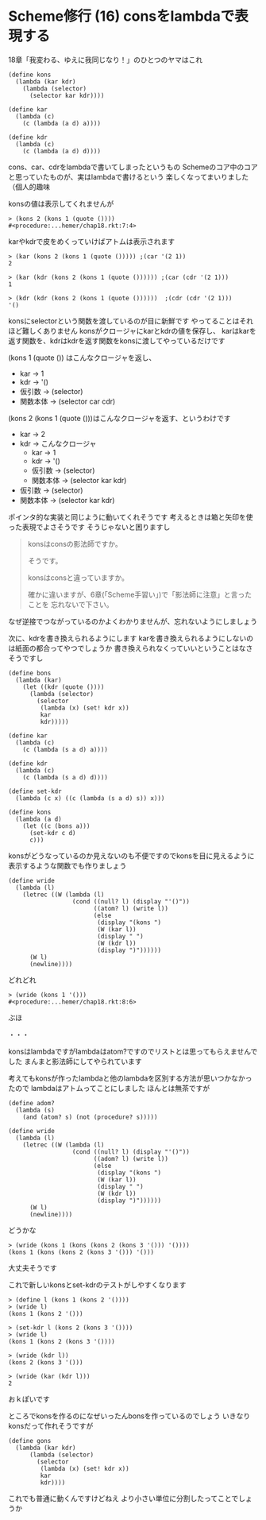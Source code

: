 # Scheme修行 (16) consをlambdaで表現する

18章「我変わる、ゆえに我同じなり！」のひとつのヤマはこれ

```
(define kons
  (lambda (kar kdr)
    (lambda (selector)
      (selector kar kdr))))

(define kar
  (lambda (c)
    (c (lambda (a d) a))))

(define kdr
  (lambda (c)
    (c (lambda (a d) d))))
```

cons、car、cdrをlambdaで書いてしまったというもの
Schemeのコア中のコアと思っていたものが、実はlambdaで書けるという
楽しくなってまいりました（個人的趣味

konsの値は表示してくれませんが

```
> (kons 2 (kons 1 (quote ())))
#<procedure:...hemer/chap18.rkt:7:4>
```

karやkdrで皮をめくっていけばアトムは表示されます

```
> (kar (kons 2 (kons 1 (quote ())))) ;(car '(2 1))
2

> (kar (kdr (kons 2 (kons 1 (quote ()))))) ;(car (cdr '(2 1)))
1

> (kdr (kdr (kons 2 (kons 1 (quote ())))))  ;(cdr (cdr '(2 1)))
'()
```

konsにselectorという関数を渡しているのが目に新鮮です
やってることはそれほど難しくありません
konsがクロージャにkarとkdrの値を保存し、
karはkarを返す関数を、kdrはkdrを返す関数をkonsに渡してやっているだけです

(kons 1 (quote ()) はこんなクロージャを返し、

- kar → 1
- kdr → '()
- 仮引数 → (selector)
- 関数本体 → (selector car cdr)

(kons 2 (kons 1 (quote ()))はこんなクロージャを返す、というわけです

- kar → 2
- kdr → こんなクロージャ
  - kar → 1
  - kdr → '()
  - 仮引数 → (selector)
  - 関数本体 → (selector kar kdr)
- 仮引数 → (selector)
- 関数本体 → (selector kar kdr)

ポインタ的な実装と同じように動いてくれそうです
考えるときは箱と矢印を使った表現でよさそうです
そうじゃないと困りますし

> konsはconsの影法師ですか。
> 
> そうです。
> 
> konsはconsと違っていますか。
> 
> 確かに違いますが、6章(「Scheme手習い」)で「影法師に注意」と言ったことを
> 忘れないで下さい。

なぜ逆接でつながっているのかよくわかりませんが、忘れないようにしましょう

次に、kdrを書き換えられるようにします
karを書き換えられるようにしないのは紙面の都合ってやつでしょうか
書き換えられなくっていいということはなさそうですし

```
(define bons
  (lambda (kar)
    (let ((kdr (quote ())))
      (lambda (selector)
        (selector
         (lambda (x) (set! kdr x))
         kar
         kdr)))))

(define kar
  (lambda (c)
    (c (lambda (s a d) a))))

(define kdr
  (lambda (c)
    (c (lambda (s a d) d))))

(define set-kdr
  (lambda (c x) ((c (lambda (s a d) s)) x)))

(define kons
  (lambda (a d)
    (let ((c (bons a)))
      (set-kdr c d)
      c)))
```

konsがどうなっているのか見えないのも不便ですのでkonsを目に見えるように
表示するような関数でも作りましょう

```
(define wride
  (lambda (l)
    (letrec ((W (lambda (l)
                  (cond ((null? l) (display "'()"))
                        ((atom? l) (write l))
                        (else
                         (display "(kons ")
                         (W (kar l))
                         (display " ")
                         (W (kdr l))
                         (display ")"))))))
      (W l)
      (newline))))
```

どれどれ

```
> (wride (kons 1 '()))
#<procedure:...hemer/chap18.rkt:8:6>
```

ぶほ

・・・

konsはlambdaですがlambdaはatom?ですのでリストとは思ってもらえませんでした
まんまと影法師にしてやられています

考えてもkonsが作ったlambdaと他のlambdaを区別する方法が思いつかなかったので
lambdaはアトムってことにしました
ほんとは無茶ですが

```
(define adom?
  (lambda (s)
    (and (atom? s) (not (procedure? s)))))

(define wride
  (lambda (l)
    (letrec ((W (lambda (l)
                  (cond ((null? l) (display "'()"))
                        ((adom? l) (write l))
                        (else
                         (display "(kons ")
                         (W (kar l))
                         (display " ")
                         (W (kdr l))
                         (display ")"))))))
      (W l)
      (newline))))
```

どうかな

```
> (wride (kons 1 (kons (kons 2 (kons 3 '())) '())))
(kons 1 (kons (kons 2 (kons 3 '())) '()))
```

大丈夫そうです

これで新しいkonsとset-kdrのテストがしやすくなります

```
> (define l (kons 1 (kons 2 '())))
> (wride l)
(kons 1 (kons 2 '()))

> (set-kdr l (kons 2 (kons 3 '())))
> (wride l)
(kons 1 (kons 2 (kons 3 '())))

> (wride (kdr l))
(kons 2 (kons 3 '()))

> (wride (kar (kdr l)))
2
```

おｋぽいです

ところでkonsを作るのになぜいったんbonsを作っているのでしょう
いきなりkonsだって作れそうですが

```
(define gons
  (lambda (kar kdr)
      (lambda (selector)
        (selector
         (lambda (x) (set! kdr x))
         kar
         kdr))))
```

これでも普通に動くんですけどねえ
より小さい単位に分割したってことでしょうか
